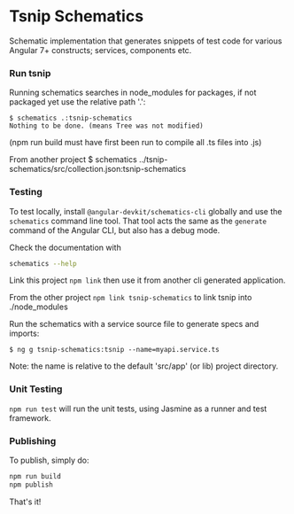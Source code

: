 # Tsnip Schematics

Schematic implementation that generates snippets of test code for various Angular 7+ constructs; services, components etc.

### Run tsnip

Running schematics searches in node_modules for packages, if not packaged yet use the relative path '.':

    $ schematics .:tsnip-schematics
    Nothing to be done. (means Tree was not modified)

(npm run build must have first been run to compile all .ts files into .js)

From another project
    $ schematics ../tsnip-schematics/src/collection.json:tsnip-schematics

### Testing

To test locally, install `@angular-devkit/schematics-cli` globally and use the `schematics` command line tool. That tool acts the same as the `generate` command of the Angular CLI, but also has a debug mode.

Check the documentation with
```bash
schematics --help
```

Link this project `npm link` then use it from another cli generated application.

From the other project `npm link tsnip-schematics` to link tsnip into ./node_modules

Run the schematics with a service source file to generate specs and imports:

    $ ng g tsnip-schematics:tsnip --name=myapi.service.ts

Note: the name is relative to the default 'src/app' (or lib) project directory.

### Unit Testing

`npm run test` will run the unit tests, using Jasmine as a runner and test framework.

### Publishing

To publish, simply do:

```bash
npm run build
npm publish
```

That's it!

